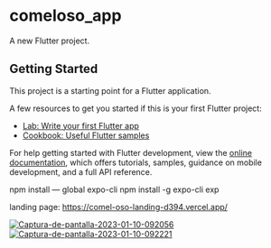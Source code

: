 # comeloso_app

A new Flutter project.

## Getting Started

This project is a starting point for a Flutter application.

A few resources to get you started if this is your first Flutter project:

- [Lab: Write your first Flutter app](https://docs.flutter.dev/get-started/codelab)
- [Cookbook: Useful Flutter samples](https://docs.flutter.dev/cookbook)

For help getting started with Flutter development, view the
[online documentation](https://docs.flutter.dev/), which offers tutorials,
samples, guidance on mobile development, and a full API reference.


npm install — global expo-cli
npm install -g expo-cli exp

landing page:
https://comel-oso-landing-d394.vercel.app/

<a href='https://postimg.cc/8JFjVMWX' target='_blank'><img src='https://i.postimg.cc/854WMbCG/Captura-de-pantalla-2023-01-10-092056.jpg' border='0' alt='Captura-de-pantalla-2023-01-10-092056'/></a>
<a href='https://postimg.cc/14mJQzY0' target='_blank'><img src='https://i.postimg.cc/G3YNv8Ff/Captura-de-pantalla-2023-01-10-092221.jpg' border='0' alt='Captura-de-pantalla-2023-01-10-092221'/></a>
